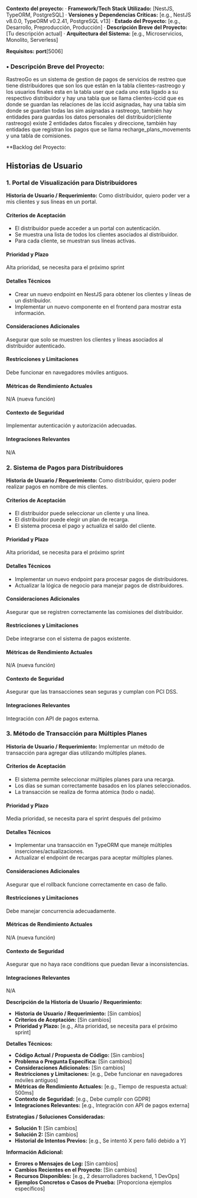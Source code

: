**Contexto del proyecto:**
· **Framework/Tech Stack Utilizado:** [NestJS, TypeORM, PostgreSQL]
· **Versiones y Dependencias Críticas:** [e.g., NestJS v8.0.0, TypeORM v0.2.41, PostgreSQL v13]
· **Estado del Proyecto:** [e.g., Desarrollo, Preproducción, Producción]
· **Descripción Breve del Proyecto:** [Tu descripción actual]
· **Arquitectura del Sistema:** [e.g., Microservicios, Monolito, Serverless]

**Requisitos:**
**port**[5006]

### • Descripción Breve del Proyecto:
RastreoGo es un sistema de gestion de pagos de servicios de restreo que tiene distribuidores que son los que están en la tabla clientes-rastreogo y los usuarios finales esta en la tabla user que cada uno esta ligado a su respectivo distribuidor y hay una tabla que se llama clientes-iccid que es donde se guardan las relaciones de las iccid asignadas, hay una tabla sim donde se guardan todas las sim asignadas a rastreogo, también hay entidades para guardas los datos personales del distribuidor(cliente rastreogo) existe 2 entidades datos fiscales y direccione, también hay entidades que registran los pagos que se llama recharge_plans_movements y una tabla de comisiones.

**Backlog del Proyecto:


## Historias de Usuario

### 1. Portal de Visualización para Distribuidores

**Historia de Usuario / Requerimiento:** Como distribuidor, quiero poder ver a mis clientes y sus líneas en un portal.

#### Criterios de Aceptación
- El distribuidor puede acceder a un portal con autenticación.
- Se muestra una lista de todos los clientes asociados al distribuidor.
- Para cada cliente, se muestran sus líneas activas.

#### Prioridad y Plazo
Alta prioridad, se necesita para el próximo sprint

#### Detalles Técnicos
- Crear un nuevo endpoint en NestJS para obtener los clientes y líneas de un distribuidor.
- Implementar un nuevo componente en el frontend para mostrar esta información.

#### Consideraciones Adicionales
Asegurar que solo se muestren los clientes y líneas asociados al distribuidor autenticado.

#### Restricciones y Limitaciones
Debe funcionar en navegadores móviles antiguos.

#### Métricas de Rendimiento Actuales
N/A (nueva función)

#### Contexto de Seguridad
Implementar autenticación y autorización adecuadas.

#### Integraciones Relevantes
N/A

### 2. Sistema de Pagos para Distribuidores

**Historia de Usuario / Requerimiento:** Como distribuidor, quiero poder realizar pagos en nombre de mis clientes.

#### Criterios de Aceptación
- El distribuidor puede seleccionar un cliente y una línea.
- El distribuidor puede elegir un plan de recarga.
- El sistema procesa el pago y actualiza el saldo del cliente.

#### Prioridad y Plazo
Alta prioridad, se necesita para el próximo sprint

#### Detalles Técnicos
- Implementar un nuevo endpoint para procesar pagos de distribuidores.
- Actualizar la lógica de negocio para manejar pagos de distribuidores.

#### Consideraciones Adicionales
Asegurar que se registren correctamente las comisiones del distribuidor.

#### Restricciones y Limitaciones
Debe integrarse con el sistema de pagos existente.

#### Métricas de Rendimiento Actuales
N/A (nueva función)

#### Contexto de Seguridad
Asegurar que las transacciones sean seguras y cumplan con PCI DSS.

#### Integraciones Relevantes
Integración con API de pagos externa.

### 3. Método de Transacción para Múltiples Planes

**Historia de Usuario / Requerimiento:** Implementar un método de transacción para agregar días utilizando múltiples planes.

#### Criterios de Aceptación
- El sistema permite seleccionar múltiples planes para una recarga.
- Los días se suman correctamente basados en los planes seleccionados.
- La transacción se realiza de forma atómica (todo o nada).

#### Prioridad y Plazo
Media prioridad, se necesita para el sprint después del próximo

#### Detalles Técnicos
- Implementar una transacción en TypeORM que maneje múltiples inserciones/actualizaciones.
- Actualizar el endpoint de recargas para aceptar múltiples planes.

#### Consideraciones Adicionales
Asegurar que el rollback funcione correctamente en caso de fallo.

#### Restricciones y Limitaciones
Debe manejar concurrencia adecuadamente.

#### Métricas de Rendimiento Actuales
N/A (nueva función)

#### Contexto de Seguridad
Asegurar que no haya race conditions que puedan llevar a inconsistencias.

#### Integraciones Relevantes
N/A


**Descripción de la Historia de Usuario / Requerimiento:**

-   **Historia de Usuario / Requerimiento:** [Sin cambios]
-   **Criterios de Aceptación:** [Sin cambios]
-   **Prioridad y Plazo:** [e.g., Alta prioridad, se necesita para el próximo sprint]

**Detalles Técnicos:**

-   **Código Actual / Propuesta de Código:** [Sin cambios]
-   **Problema o Pregunta Específica:** [Sin cambios]
-   **Consideraciones Adicionales:** [Sin cambios]
-   **Restricciones y Limitaciones:** [e.g., Debe funcionar en navegadores móviles antiguos]
-   **Métricas de Rendimiento Actuales:** [e.g., Tiempo de respuesta actual: 500ms]
-   **Contexto de Seguridad:** [e.g., Debe cumplir con GDPR]
-   **Integraciones Relevantes:** [e.g., Integración con API de pagos externa]

**Estrategias / Soluciones Consideradas:**

-   **Solución 1:** [Sin cambios]
-   **Solución 2:** [Sin cambios]
-   **Historial de Intentos Previos:** [e.g., Se intentó X pero falló debido a Y]

**Información Adicional:**

-   **Errores o Mensajes de Log:** [Sin cambios]
-   **Cambios Recientes en el Proyecto:** [Sin cambios]
-   **Recursos Disponibles:** [e.g., 2 desarrolladores backend, 1 DevOps]
-   **Ejemplos Concretos o Casos de Prueba:** [Proporciona ejemplos específicos]
